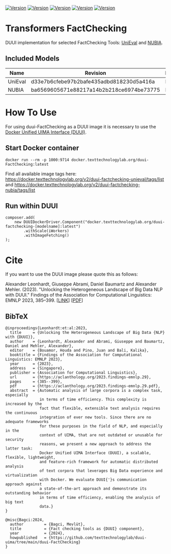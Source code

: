 [![Version](https://img.shields.io/static/v1?label=duui-factchecking-unieval&message=0.1.0&color=blue)](https://docker.texttechnologylab.org/v2/textimager-duui-factchecking-unieval/tags/list)
[![Version](https://img.shields.io/static/v1?label=duui-factchecking-nubia&message=0.1.0&color=blue)](https://docker.texttechnologylab.org/v2/textimager-duui-factchecking-nubia/tags/list)
[![Version](https://img.shields.io/static/v1?label=Python&message=3.8&color=green)]()
[![Version](https://img.shields.io/static/v1?label=Transformers&message=4.34.1&color=yellow)]()
[![Version](https://img.shields.io/static/v1?label=Torch&message=2.2.0&color=red)]()

# Transformers FactChecking

DUUI implementation for selected FactChecking Tools: [UniEval](https://github.com/maszhongming/UniEval) and [NUBIA](https://github.com/wl-research/nubia).
## Included Models

| Name                                                       | Revision                                 | Languages                              |
|------------------------------------------------------------|------------------------------------------|----------------------------------------|
| UniEval                                                    | d33e7b6cfebe97b2bafe435adbd818230d5a416a | EN                                     |
| NUBIA                                                      | ba6569605671e88217a14b2b218ce6974be73775 | EN                                     |
# How To Use

For using duui-FactChecking as a DUUI image it is necessary to use the [Docker Unified UIMA Interface (DUUI)](https://github.com/texttechnologylab/DockerUnifiedUIMAInterface).

## Start Docker container

```
docker run --rm -p 1000:9714 docker.texttechnologylab.org/duui-FactChecking:latest
```

Find all available image tags here: https://docker.texttechnologylab.org/v2/duui-factchecking-unieval/tags/list
and 
https://docker.texttechnologylab.org/v2/duui-factchecking-nubia/tags/list

## Run within DUUI

```
composer.add(
    new DUUIDockerDriver.Component("docker.texttechnologylab.org/duui-factchecking-[modelname]:latest")
        .withScale(iWorkers)
        .withImageFetching()
);
```

# Cite

If you want to use the DUUI image please quote this as follows:

Alexander Leonhardt, Giuseppe Abrami, Daniel Baumartz and Alexander Mehler. (2023). "Unlocking the Heterogeneous Landscape of Big Data NLP with DUUI." Findings of the Association for Computational Linguistics: EMNLP 2023, 385–399. [[LINK](https://aclanthology.org/2023.findings-emnlp.29)] [[PDF](https://aclanthology.org/2023.findings-emnlp.29.pdf)] 

## BibTeX

```
@inproceedings{Leonhardt:et:al:2023,
  title     = {Unlocking the Heterogeneous Landscape of Big Data {NLP} with {DUUI}},
  author    = {Leonhardt, Alexander and Abrami, Giuseppe and Baumartz, Daniel and Mehler, Alexander},
  editor    = {Bouamor, Houda and Pino, Juan and Bali, Kalika},
  booktitle = {Findings of the Association for Computational Linguistics: EMNLP 2023},
  year      = {2023},
  address   = {Singapore},
  publisher = {Association for Computational Linguistics},
  url       = {https://aclanthology.org/2023.findings-emnlp.29},
  pages     = {385--399},
  pdf       = {https://aclanthology.org/2023.findings-emnlp.29.pdf},
  abstract  = {Automatic analysis of large corpora is a complex task, especially
               in terms of time efficiency. This complexity is increased by the
               fact that flexible, extensible text analysis requires the continuous
               integration of ever new tools. Since there are no adequate frameworks
               for these purposes in the field of NLP, and especially in the
               context of UIMA, that are not outdated or unusable for security
               reasons, we present a new approach to address the latter task:
               Docker Unified UIMA Interface (DUUI), a scalable, flexible, lightweight,
               and feature-rich framework for automatic distributed analysis
               of text corpora that leverages Big Data experience and virtualization
               with Docker. We evaluate DUUI{'}s communication approach against
               a state-of-the-art approach and demonstrate its outstanding behavior
               in terms of time efficiency, enabling the analysis of big text
               data.}
}

@misc{Bagci:2024,
  author         = {Bagci, Mevlüt},
  title          = {Fact checking tools as {DUUI} component},
  year           = {2024},
  howpublished   = {https://github.com/texttechnologylab/duui-uima/tree/main/duui-FactChecking}
}

```
